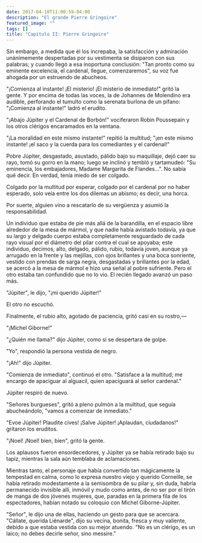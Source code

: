 ```yaml
---
date: 2017-04-10T11:00:59-04:00
description: "El grande Pierre Gringoire"
featured_image: ""
tags: []
title: "Capítulo II: Pierre Gringoire"
---
```


Sin embargo, a medida que él los increpaba, la satisfacción y admiración unánimemente despertadas por su vestimenta se disiparon con sus palabras; y cuando llegó a esa inoportuna conclusión: "Tan pronto como su eminente excelencia, el cardenal, llegue, comenzaremos", su voz fue ahogada por un estruendo de abucheos.

"¡Comienza al instante! ¡El misterio! ¡El misterio de inmediato!" gritó la gente. Y por encima de todas las voces, la de Johannes de Molendino era audible, perforando el tumulto como la serenata burlona de un pífano: "¡Comienza al instante!" ladró el erudito.

"¡Abajo Júpiter y el Cardenal de Borbón!" vociferaron Robin Poussepain y los otros clérigos encaramados en la ventana.

"¡La moralidad en este mismo instante!" repitió la multitud; "¡en este mismo instante! ¡el saco y la cuerda para los comediantes y el cardenal!"

Pobre Júpiter, desgastado, asustado, pálido bajo su maquillaje, dejó caer su rayo, tomó su gorro en la mano; luego se inclinó y tembló y tartamudeó: "Su eminencia, los embajadores, Madame Margarita de Flandes...". No sabía qué decir. En verdad, tenía miedo de ser colgado.

Colgado por la multitud por esperar, colgado por el cardenal por no haber esperado, solo veía entre los dos dilemas un abismo; es decir, una horca.

Por suerte, alguien vino a rescatarlo de su vergüenza y asumió la responsabilidad.

Un individuo que estaba de pie más allá de la barandilla, en el espacio libre alrededor de la mesa de mármol, y que nadie había avistado todavía, ya que su largo y delgado cuerpo estaba completamente resguardado de cada rayo visual por el diámetro del pilar contra el cual se apoyaba; este individuo, decimos, alto, delgado, pálido, rubio, todavía joven, aunque ya arrugado en la frente y las mejillas, con ojos brillantes y una boca sonriente, vestido con prendas de sarga negra, desgastadas y brillantes por la edad, se acercó a la mesa de mármol e hizo una señal al pobre sufriente. Pero el otro estaba tan confundido que no lo vio. El recién llegado avanzó un paso más.

"Júpiter", le dijo, "¡mi querido Júpiter!"

El otro no escuchó.

Finalmente, el rubio alto, agotado de paciencia, gritó casi en su rostro,—

"¡Michel Giborne!"

"¿Quién me llama?" dijo Júpiter, como si se despertara de golpe.

"Yo", respondió la persona vestida de negro.

"¡Ah!" dijo Júpiter.

"Comienza de inmediato", continuó el otro. "Satisface a la multitud; me encargo de apaciguar al alguacil, quien apaciguará al señor cardenal."

Júpiter respiró de nuevo.

"Señores burgueses", gritó a pleno pulmón a la multitud, que seguía abucheándolo, "vamos a comenzar de inmediato."

"Evoe Júpiter! Plaudite cives! ¡Salve Júpiter! ¡Aplaudan, ciudadanos!" gritaron los eruditos.

"¡Noel! ¡Noel! bien, bien", gritó la gente.

Los aplausos fueron ensordecedores, y Júpiter ya se había retirado bajo su tapiz, mientras la sala aún temblaba de aclamaciones.

Mientras tanto, el personaje que había convertido tan mágicamente la tempestad en calma, como lo expresa nuestro viejo y querido Corneille, se había retirado modestamente a la semisombra de su pilar y, sin duda, habría permanecido invisible allí, inmóvil y mudo como antes, de no ser por el tirón de manga de dos jóvenes mujeres, que, paradas en la primera fila de los espectadores, habían notado su coloquio con Michel Giborne-Júpiter.

"Señor", le dijo una de ellas, haciendo un gesto para que se acercara. "Cállate, querida Liénarde", dijo su vecina, bonita, fresca y muy valiente, debido a que estaba vestida con su mejor atuendo. "No es un clérigo, es un laico; no debes decirle señor, sino messire."

